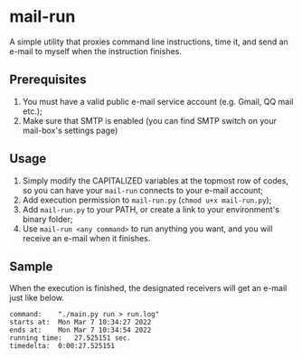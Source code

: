# mail-run
A simple utility that proxies command line instructions, time it, and send an e-mail to myself when the instruction finishes.

## Prerequisites
1. You must have a valid public e-mail service account (e.g. Gmail, QQ mail etc.);
2. Make sure that SMTP is enabled (you can find SMTP switch on your mail-box's settings page)

## Usage 
1. Simply modify the CAPITALIZED variables at the topmost row of codes, so you can have your `mail-run` connects to your e-mail account;
2. Add execution permission to `mail-run.py` (`chmod u+x mail-run.py`);
3. Add `mail-run.py` to your PATH, or create a link to your environment's binary folder;
4. Use `mail-run <any command>` to run anything you want, and you will receive an e-mail when it finishes.

## Sample
When the execution is finished, the designated receivers will get an e-mail just like below.
```plain text
command: 	"./main.py run > run.log"
starts at: 	Mon Mar 7 10:34:27 2022
ends at: 	Mon Mar 7 10:34:54 2022
running time: 	27.525151 sec.
timedelta: 	0:00:27.525151
```
